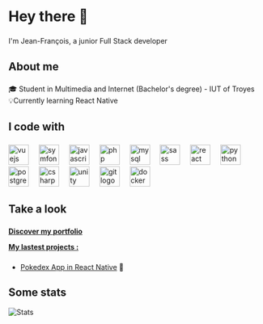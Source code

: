 <h1 align="left">Hey there 👋</h1>

###

<p align="left">I'm Jean-François, a junior Full Stack developer</p>

###

<h2 align="left">About me</h2>

###

<p align="left">🎓 Student in Multimedia and Internet (Bachelor's degree) - IUT of Troyes<br>💡Currently learning React Native</p>

###

<h2 align="left">I code with</h2>

###

<div align="left">
  <img src="https://skillicons.dev/icons?i=vue" height="40" alt="vuejs logo"  />
  <img width="12" />
  <img src="https://skillicons.dev/icons?i=symfony" height="40" alt="symfony logo"  />
  <img width="12" />
  <img src="https://skillicons.dev/icons?i=js" height="40" alt="javascript logo"  />
  <img width="12" />
  <img src="https://skillicons.dev/icons?i=php" height="40" alt="php logo"  />
  <img width="12" />
  <img src="https://skillicons.dev/icons?i=mysql" height="40" alt="mysql logo"  />
  <img width="12" />
  <img src="https://skillicons.dev/icons?i=sass" height="40" alt="sass logo"  />
  <img width="12" />
  <img src="https://skillicons.dev/icons?i=react" height="40" alt="react logo"  />
  <img width="12" />
  <img src="https://skillicons.dev/icons?i=py" height="40" alt="python logo"  />
  <img width="12" />
  <img src="https://skillicons.dev/icons?i=postgres" height="40" alt="postgresql logo"  />
  <img width="12" />
  <img src="https://skillicons.dev/icons?i=cs" height="40" alt="csharp logo"  />
  <img width="12" />
  <img src="https://skillicons.dev/icons?i=unity" height="40" alt="unity logo"  />
  <img width="12" />
  <img src="https://skillicons.dev/icons?i=git" height="40" alt="git logo"  />
  <img width="12" />
  <img src="https://skillicons.dev/icons?i=docker" height="40" alt="docker logo"  />
</div>

###

<h2 align="left">Take a look</h2>

###

<p align="left"><b><a href="https://jean-francoispayet.fr/">Discover my portfolio</b></p>

<p align="left"><b>My lastest projects :</b></p>

###

<ul>
  <li>
    <p align="left">
     <a href="https://github.com/jpayet/PokedexApp">Pokedex App in React Native</a> 📱
    </p>
  </li>
</ul>


###

<h2 align="left">Some stats</h2>

![Stats](https://github-readme-stats.vercel.app/api/top-langs/?username=jpayet&size_weight=0.5&count_weight=0.5&theme=tokyonight&hide=HTML,CSS)



